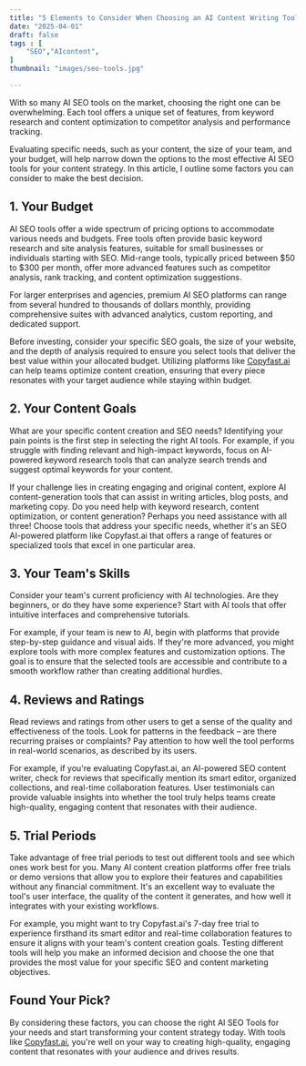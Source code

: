 ```yaml
---
title: "5 Elements to Consider When Choosing an AI Content Writing Tool"
date: "2025-04-01"
draft: false
tags : [
    "SEO","AIcontent",
]
thumbnail: "images/seo-tools.jpg"

---
```


With so many AI SEO tools on the market, choosing the right one can be overwhelming. Each tool offers a unique set of features, from keyword research and content optimization to competitor analysis and performance tracking.

Evaluating specific needs, such as your content, the size of your team, and your budget, will help narrow down the options to the most effective AI SEO tools for your content strategy. In this article, I outline some factors you can consider to make the best decision.

## 1. Your Budget
AI SEO tools offer a wide spectrum of pricing options to accommodate various needs and budgets. Free tools often provide basic keyword research and site analysis features, suitable for small businesses or individuals starting with SEO. Mid-range tools, typically priced between $50 to $300 per month, offer more advanced features such as competitor analysis, rank tracking, and content optimization suggestions.

For larger enterprises and agencies, premium AI SEO platforms can range from several hundred to thousands of dollars monthly, providing comprehensive suites with advanced analytics, custom reporting, and dedicated support.

Before investing, consider your specific SEO goals, the size of your website, and the depth of analysis required to ensure you select tools that deliver the best value within your allocated budget. Utilizing platforms like [Copyfast.ai](https://www.copyfast.ai) can help teams optimize content creation, ensuring that every piece resonates with your target audience while staying within budget.

## 2. Your Content Goals
What are your specific content creation and SEO needs?
Identifying your pain points is the first step in selecting the right AI tools. For example, if you struggle with finding relevant and high-impact keywords, focus on AI-powered keyword research tools that can analyze search trends and suggest optimal keywords for your content.

If your challenge lies in creating engaging and original content, explore AI content-generation tools that can assist in writing articles, blog posts, and marketing copy. Do you need help with keyword research, content optimization, or content generation? Perhaps you need assistance with all three! Choose tools that address your specific needs, whether it's an SEO AI-powered platform like Copyfast.ai that offers a range of features or specialized tools that excel in one particular area.

## 3. Your Team's Skills
Consider your team's current proficiency with AI technologies. Are they beginners, or do they have some experience? Start with AI tools that offer intuitive interfaces and comprehensive tutorials.

For example, if your team is new to AI, begin with platforms that provide step-by-step guidance and visual aids. If they're more advanced, you might explore tools with more complex features and customization options. The goal is to ensure that the selected tools are accessible and contribute to a smooth workflow rather than creating additional hurdles.

## 4. Reviews and Ratings
Read reviews and ratings from other users to get a sense of the quality and effectiveness of the tools. Look for patterns in the feedback – are there recurring praises or complaints? Pay attention to how well the tool performs in real-world scenarios, as described by its users.

For example, if you're evaluating Copyfast.ai, an AI-powered SEO content writer, check for reviews that specifically mention its smart editor, organized collections, and real-time collaboration features. User testimonials can provide valuable insights into whether the tool truly helps teams create high-quality, engaging content that resonates with their audience.

## 5. Trial Periods
Take advantage of free trial periods to test out different tools and see which ones work best for you. Many AI content creation platforms offer free trials or demo versions that allow you to explore their features and capabilities without any financial commitment. It's an excellent way to evaluate the tool's user interface, the quality of the content it generates, and how well it integrates with your existing workflows.

For example, you might want to try Copyfast.ai's 7-day free trial to experience firsthand its smart editor and real-time collaboration features to ensure it aligns with your team's content creation goals. Testing different tools will help you make an informed decision and choose the one that provides the most value for your specific SEO and content marketing objectives.

## Found Your Pick?
By considering these factors, you can choose the right AI SEO Tools for your needs and start transforming your content strategy today. With tools like 
[Copyfast.ai](https://www.copyfast.ai), you're well on your way to creating high-quality, engaging content that resonates with your audience and drives results.

